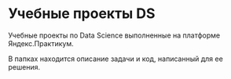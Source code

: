 # Учебные проекты DS
Учебные проекты по Data Science выполненные на платформе Яндекс.Практикум. 

В папках находится описание задачи и код, написанный для ее решения.

